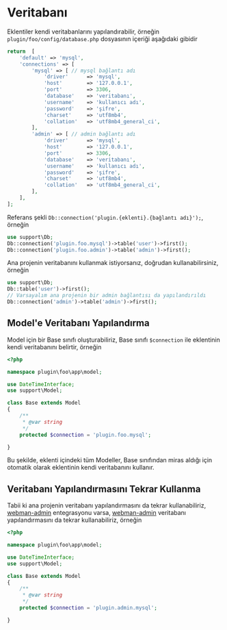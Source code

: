 # Veritabanı
Eklentiler kendi veritabanlarını yapılandırabilir, örneğin `plugin/foo/config/database.php` dosyasının içeriği aşağıdaki gibidir
```php
return  [
    'default' => 'mysql',
    'connections' => [
        'mysql' => [ // mysql bağlantı adı
            'driver'      => 'mysql',
            'host'        => '127.0.0.1',
            'port'        => 3306,
            'database'    => 'veritabanı',
            'username'    => 'kullanıcı adı',
            'password'    => 'şifre',
            'charset'     => 'utf8mb4',
            'collation'   => 'utf8mb4_general_ci',
        ],
        'admin' => [ // admin bağlantı adı
            'driver'      => 'mysql',
            'host'        => '127.0.0.1',
            'port'        => 3306,
            'database'    => 'veritabanı',
            'username'    => 'kullanıcı adı',
            'password'    => 'şifre',
            'charset'     => 'utf8mb4',
            'collation'   => 'utf8mb4_general_ci',
        ],
    ],
];
```
Referans şekli `Db::connection('plugin.{eklenti}.{bağlantı adı}');`, örneğin
```php
use support\Db;
Db::connection('plugin.foo.mysql')->table('user')->first();
Db::connection('plugin.foo.admin')->table('admin')->first();
```

Ana projenin veritabanını kullanmak istiyorsanız, doğrudan kullanabilirsiniz, örneğin
```php
use support\Db;
Db::table('user')->first();
// Varsayalım ana projenin bir admin bağlantısı da yapılandırıldı
Db::connection('admin')->table('admin')->first();
```

## Model'e Veritabanı Yapılandırma

Model için bir Base sınıfı oluşturabiliriz, Base sınıfı `$connection` ile eklentinin kendi veritabanını belirtir, örneğin

```php
<?php

namespace plugin\foo\app\model;

use DateTimeInterface;
use support\Model;

class Base extends Model
{
    /**
     * @var string
     */
    protected $connection = 'plugin.foo.mysql';

}
```

Bu şekilde, eklenti içindeki tüm Modeller, Base sınıfından miras aldığı için otomatik olarak eklentinin kendi veritabanını kullanır.

## Veritabanı Yapılandırmasını Tekrar Kullanma
Tabii ki ana projenin veritabanı yapılandırmasını da tekrar kullanabiliriz, [webman-admin](https://www.workerman.net/plugin/82) entegrasyonu varsa, [webman-admin](https://www.workerman.net/plugin/82) veritabanı yapılandırmasını da tekrar kullanabiliriz, örneğin
```php
<?php

namespace plugin\foo\app\model;

use DateTimeInterface;
use support\Model;

class Base extends Model
{
    /**
     * @var string
     */
    protected $connection = 'plugin.admin.mysql';

}
```
